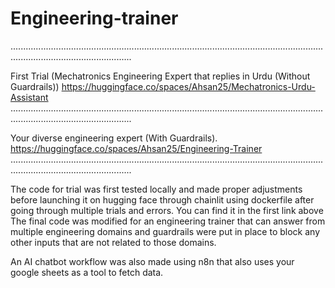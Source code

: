 # Engineering-trainer
............................................................................................................................................................................


First Trial (Mechatronics Engineering Expert that replies in Urdu (Without Guardrails))
https://huggingface.co/spaces/Ahsan25/Mechatronics-Urdu-Assistant
............................................................................................................................................................................

Your diverse engineering expert (With Guardrails).
https://huggingface.co/spaces/Ahsan25/Engineering-Trainer
............................................................................................................................................................................


The code for trial was first tested locally and made proper adjustments before launching it on hugging face through chainlit using dockerfile after going through multiple trials and errors. You can find it in the first link above
The final code was modified for an engineering trainer that can answer from multiple engineering domains and guardrails were put in place to block any other inputs that are not related to those domains.


An AI chatbot workflow was also made using n8n that also uses your google sheets as a tool to fetch data.




